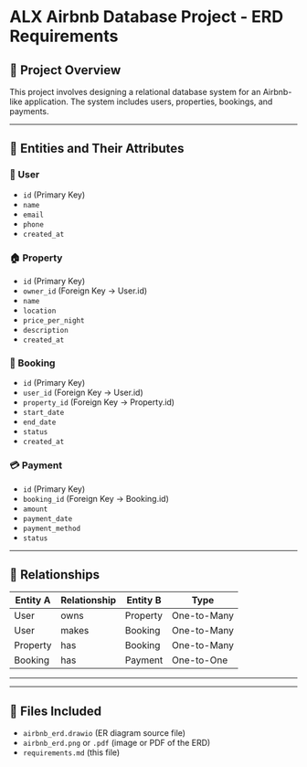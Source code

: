# ALX Airbnb Database Project - ERD Requirements

## 📘 Project Overview
This project involves designing a relational database system for an Airbnb-like application. The system includes users, properties, bookings, and payments.

---

## 🧱 Entities and Their Attributes

### 🧍 User
- `id` (Primary Key)
- `name`
- `email`
- `phone`
- `created_at`

### 🏠 Property
- `id` (Primary Key)
- `owner_id` (Foreign Key → User.id)
- `name`
- `location`
- `price_per_night`
- `description`
- `created_at`

### 📅 Booking
- `id` (Primary Key)
- `user_id` (Foreign Key → User.id)
- `property_id` (Foreign Key → Property.id)
- `start_date`
- `end_date`
- `status`
- `created_at`

### 💳 Payment
- `id` (Primary Key)
- `booking_id` (Foreign Key → Booking.id)
- `amount`
- `payment_date`
- `payment_method`
- `status`

---

## 🔗 Relationships

| Entity A    | Relationship   | Entity B   | Type         |
|-------------|----------------|------------|--------------|
| User        | owns           | Property   | One-to-Many  |
| User        | makes          | Booking    | One-to-Many  |
| Property    | has            | Booking    | One-to-Many  |
| Booking     | has            | Payment    | One-to-One   |

---



---

## 📁 Files Included
- `airbnb_erd.drawio` (ER diagram source file)
- `airbnb_erd.png` or `.pdf` (image or PDF of the ERD)
- `requirements.md` (this file)
